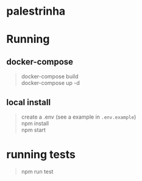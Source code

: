 # palestrinha

# Running

## docker-compose
> docker-compose build  
> docker-compose up -d

## local install
> create a .env (see a example in `.env.example`)  
> npm install   
> npm start

# running tests
> npm run test

